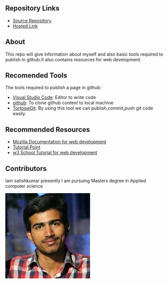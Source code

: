 
##  Repository Links
- [Source Repository](https://github.com/mandapallisatish64/about-me)
- [Hosted Link](https://mandapallisatish64.github.io/about-me/)

## About
  
  This repo will give information about myself and also basic tools required to publish in github.It also contains resources for web development.
  
## Recomended Tools
 
 The tools required to publish a page in github:
 
 - [Visual Studio Code](https://visualstudio.microsoft.com/downloads/): Editor to write code
 - [github](https://desktop.github.com/): To clone github content to local machine
 - [TortoiseGit](https://tortoisegit.org/download/): By using this tool we can publish,commit,push git code easily.
 
## Recommended Resources
 
 - [Mozilla Documentation for web development](https://developer.mozilla.org/en-US/docs/Learn)
 - [Tutorial Point](https://www.tutorialspoint.com/internet_technologies/websites_development.htm)
 - [w3 School Tutorial for web development](https://www.w3schools.com/whatis/)
 
 
 ## Contributors
 
 Iam satishkumar presently I am pursuing Masters degree in Applied computer science
 
  ![](satishkumar.jpg)
